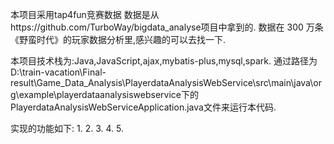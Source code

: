 本项目采用tap4fun竞赛数据
数据是从https://github.com/TurboWay/bigdata_analyse项目中拿到的.
数据在 300 万条《野蛮时代》的玩家数据分析里,感兴趣的可以去找一下.

本项目技术栈为:Java,JavaScript,ajax,mybatis-plus,mysql,spark.
通过路径为D:\train-vacation\Final-result\Game_Data_Analysis\PlayerdataAnalysisWebService\src\main\java\org\example\playerdataanalysiswebservice下的PlayerdataAnalysisWebServiceApplication.java文件来运行本代码.

实现的功能如下:
1.
2.
3.
4.
5.
